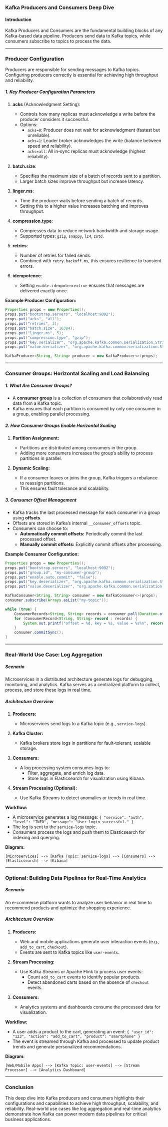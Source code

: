 ### Kafka Producers and Consumers Deep Dive

#### **Introduction**
Kafka Producers and Consumers are the fundamental building blocks of any Kafka-based data pipeline. Producers send data to Kafka topics, while consumers subscribe to topics to process the data.

---

### **Producer Configuration**

Producers are responsible for sending messages to Kafka topics. Configuring producers correctly is essential for achieving high throughput and reliability.

##### **1. Key Producer Configuration Parameters**

1. **acks** (Acknowledgment Setting):
   - Controls how many replicas must acknowledge a write before the producer considers it successful.
   - Options:
     - `acks=0`: Producer does not wait for acknowledgment (fastest but unreliable).
     - `acks=1`: Leader broker acknowledges the write (balance between speed and reliability).
     - `acks=all`: All in-sync replicas must acknowledge (highest reliability).

2. **batch.size**:
   - Specifies the maximum size of a batch of records sent to a partition.
   - Larger batch sizes improve throughput but increase latency.

3. **linger.ms**:
   - Time the producer waits before sending a batch of records.
   - Setting this to a higher value increases batching and improves throughput.

4. **compression.type**:
   - Compresses data to reduce network bandwidth and storage usage.
   - Supported types: `gzip`, `snappy`, `lz4`, `zstd`.

5. **retries**:
   - Number of retries for failed sends.
   - Combined with `retry.backoff.ms`, this ensures resilience to transient errors.

6. **idempotence**:
   - Setting `enable.idempotence=true` ensures that messages are delivered exactly once.

**Example Producer Configuration:**
```java
Properties props = new Properties();
props.put("bootstrap.servers", "localhost:9092");
props.put("acks", "all");
props.put("retries", 3);
props.put("batch.size", 16384);
props.put("linger.ms", 5);
props.put("compression.type", "gzip");
props.put("key.serializer", "org.apache.kafka.common.serialization.StringSerializer");
props.put("value.serializer", "org.apache.kafka.common.serialization.StringSerializer");

KafkaProducer<String, String> producer = new KafkaProducer<>(props);
```

---

### **Consumer Groups: Horizontal Scaling and Load Balancing**

##### **1. What Are Consumer Groups?**
- A **consumer group** is a collection of consumers that collaboratively read data from a Kafka topic.
- Kafka ensures that each partition is consumed by only one consumer in a group, enabling parallel processing.

##### **2. How Consumer Groups Enable Horizontal Scaling**
1. **Partition Assignment:**
   - Partitions are distributed among consumers in the group.
   - Adding more consumers increases the group’s ability to process partitions in parallel.

2. **Dynamic Scaling:**
   - If a consumer leaves or joins the group, Kafka triggers a rebalance to reassign partitions.
   - This ensures fault tolerance and scalability.

##### **3. Consumer Offset Management**
- Kafka tracks the last processed message for each consumer in a group using **offsets**.
- Offsets are stored in Kafka’s internal `__consumer_offsets` topic.
- Consumers can choose to:
  - **Automatically commit offsets:** Periodically commit the last processed offset.
  - **Manually commit offsets:** Explicitly commit offsets after processing.

**Example Consumer Configuration:**
```java
Properties props = new Properties();
props.put("bootstrap.servers", "localhost:9092");
props.put("group.id", "my-consumer-group");
props.put("enable.auto.commit", "false");
props.put("key.deserializer", "org.apache.kafka.common.serialization.StringDeserializer");
props.put("value.deserializer", "org.apache.kafka.common.serialization.StringDeserializer");

KafkaConsumer<String, String> consumer = new KafkaConsumer<>(props);
consumer.subscribe(Arrays.asList("my-topic"));

while (true) {
    ConsumerRecords<String, String> records = consumer.poll(Duration.ofMillis(100));
    for (ConsumerRecord<String, String> record : records) {
        System.out.printf("offset = %d, key = %s, value = %s%n", record.offset(), record.key(), record.value());
    }
    consumer.commitSync();
}
```

---

### **Real-World Use Case: Log Aggregation**

##### **Scenario**
Microservices in a distributed architecture generate logs for debugging, monitoring, and analytics. Kafka serves as a centralized platform to collect, process, and store these logs in real time.

##### **Architecture Overview**
1. **Producers:**
   - Microservices send logs to a Kafka topic (e.g., `service-logs`).

2. **Kafka Cluster:**
   - Kafka brokers store logs in partitions for fault-tolerant, scalable storage.

3. **Consumers:**
   - A log processing system consumes logs to:
     - Filter, aggregate, and enrich log data.
     - Store logs in Elasticsearch for visualization using Kibana.

4. **Stream Processing (Optional):**
   - Use Kafka Streams to detect anomalies or trends in real time.

**Workflow:**
- A microservice generates a log message: `{ "service": "auth", "level": "INFO", "message": "User login successful." }`
- The log is sent to the `service-logs` topic.
- Consumers process the logs and push them to Elasticsearch for indexing and querying.

**Diagram:**
```
[Microservices] --> [Kafka Topic: service-logs] --> [Consumers] --> [Elasticsearch] --> [Kibana]
```

---

### **Optional: Building Data Pipelines for Real-Time Analytics**

##### **Scenario**
An e-commerce platform wants to analyze user behavior in real time to recommend products and optimize the shopping experience.

##### **Architecture Overview**
1. **Producers:**
   - Web and mobile applications generate user interaction events (e.g., `add_to_cart`, `checkout`).
   - Events are sent to Kafka topics like `user-events`.

2. **Stream Processing:**
   - Use Kafka Streams or Apache Flink to process user events:
     - Count `add_to_cart` events to identify popular products.
     - Detect abandoned carts based on the absence of `checkout` events.

3. **Consumers:**
   - Analytics systems and dashboards consume the processed data for visualization.

**Workflow:**
- A user adds a product to the cart, generating an event: `{ "user_id": "123", "action": "add_to_cart", "product": "smartphone" }`
- The event is streamed through Kafka and processed to update product trends and generate personalized recommendations.

**Diagram:**
```
[Web/Mobile Apps] --> [Kafka Topic: user-events] --> [Stream Processor] --> [Analytics Dashboard]
```

---

### **Conclusion**
This deep dive into Kafka producers and consumers highlights their configurations and capabilities to achieve high throughput, scalability, and reliability. Real-world use cases like log aggregation and real-time analytics demonstrate how Kafka can power modern data pipelines for critical business applications.
